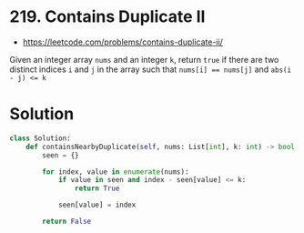 # 219. Contains Duplicate II

-   https://leetcode.com/problems/contains-duplicate-ii/

Given an integer array `nums` and an integer `k`, return `true` if there are two distinct indices `i` and `j` in the array such that `nums[i] == nums[j]` and `abs(i - j) <= k`

# Solution

```python
class Solution:
    def containsNearbyDuplicate(self, nums: List[int], k: int) -> bool:
        seen = {}

        for index, value in enumerate(nums):
            if value in seen and index - seen[value] <= k:
                return True

            seen[value] = index

        return False
```
